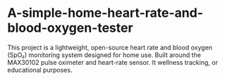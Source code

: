 # A-simple-home-heart-rate-and-blood-oxygen-tester
This project is a lightweight, open-source heart rate and blood oxygen (SpO₂) monitoring system designed for home use. Built around the MAX30102 pulse oximeter and heart-rate sensor. It wellness tracking, or educational purposes. 
